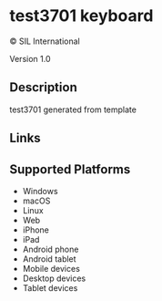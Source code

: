 test3701 keyboard
==============

© SIL International

Version 1.0

Description
-----------

test3701 generated from template

Links
-----

Supported Platforms
-------------------
 * Windows
 * macOS
 * Linux
 * Web
 * iPhone
 * iPad
 * Android phone
 * Android tablet
 * Mobile devices
 * Desktop devices
 * Tablet devices

